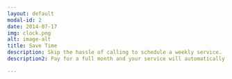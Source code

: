 ```yaml
---
layout: default
modal-id: 2
date: 2014-07-17
img: clock.png
alt: image-alt
title: Save Time
description: Skip the hassle of calling to schedule a weekly service. 
description2: Pay for a full month and your service will automatically be scheduled each week.

---
```

